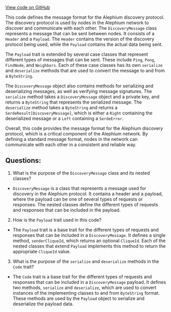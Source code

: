 [View code on GitHub](https://github.com/alephium/alephium/protocol/src/main/scala/org/alephium/protocol/message/DiscoveryMessage.scala)

This code defines the message format for the Alephium discovery protocol. The discovery protocol is used by nodes in the Alephium network to discover and communicate with each other. The `DiscoveryMessage` class represents a message that can be sent between nodes. It consists of a `Header` and a `Payload`. The `Header` contains the version of the discovery protocol being used, while the `Payload` contains the actual data being sent.

The `Payload` trait is extended by several case classes that represent different types of messages that can be sent. These include `Ping`, `Pong`, `FindNode`, and `Neighbors`. Each of these case classes has its own `serialize` and `deserialize` methods that are used to convert the message to and from a `ByteString`.

The `DiscoveryMessage` object also contains methods for serializing and deserializing messages, as well as verifying message signatures. The `serialize` method takes a `DiscoveryMessage` object and a private key, and returns a `ByteString` that represents the serialized message. The `deserialize` method takes a `ByteString` and returns a `SerdeResult[DiscoveryMessage]`, which is either a `Right` containing the deserialized message or a `Left` containing a `SerdeError`.

Overall, this code provides the message format for the Alephium discovery protocol, which is a critical component of the Alephium network. By defining a standard message format, nodes in the network can communicate with each other in a consistent and reliable way.
## Questions: 
 1. What is the purpose of the `DiscoveryMessage` class and its nested classes?
- `DiscoveryMessage` is a class that represents a message used for discovery in the Alephium protocol. It contains a header and a payload, where the payload can be one of several types of requests or responses. The nested classes define the different types of requests and responses that can be included in the payload.

2. How is the `Payload` trait used in this code?
- The `Payload` trait is a base trait for the different types of requests and responses that can be included in a `DiscoveryMessage`. It defines a single method, `senderCliqueId`, which returns an optional `CliqueId`. Each of the nested classes that extend `Payload` implements this method to return the appropriate `CliqueId` value.

3. What is the purpose of the `serialize` and `deserialize` methods in the `Code` trait?
- The `Code` trait is a base trait for the different types of requests and responses that can be included in a `DiscoveryMessage` payload. It defines two methods, `serialize` and `deserialize`, which are used to convert instances of the implementing classes to and from `ByteString` format. These methods are used by the `Payload` object to serialize and deserialize the payload data.